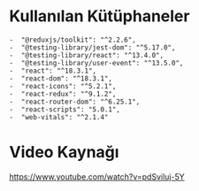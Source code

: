 


# Kullanılan Kütüphaneler

    -  "@reduxjs/toolkit": "^2.2.6",
    -  "@testing-library/jest-dom": "^5.17.0",
    -  "@testing-library/react": "^13.4.0",
    -  "@testing-library/user-event": "^13.5.0",
    -  "react": "^18.3.1",
    -  "react-dom": "^18.3.1",
    -  "react-icons": "^5.2.1",
    -  "react-redux": "^9.1.2",
    -  "react-router-dom": "^6.25.1",
    -  "react-scripts": "5.0.1",
    -  "web-vitals": "^2.1.4"


# Video Kaynağı

https://www.youtube.com/watch?v=pdSviluj-5Y

